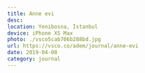 ```yaml
---
title: Anne evi
desc:
location: Yenibosna, İstanbul
device: iPhone XS Max
photo: ./vsco5cab706b288bd.jpg
url: https://vsco.co/adem/journal/anne-evi
date: 2019-04-08
category: journal
---
```

